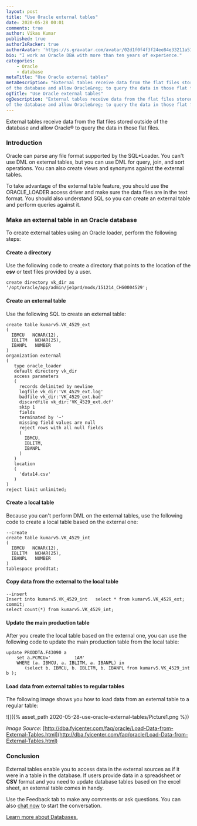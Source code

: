 ```yaml
---
layout: post
title: "Use Oracle external tables"
date: 2020-05-28 00:01
comments: true
author: Vikas Kumar
published: true
authorIsRacker: true
authorAvatar: 'https://s.gravatar.com/avatar/02d1f0f4f3f24ee84e33211a51a0b237'
bio: "I work as Oracle DBA with more than ten years of experience."
categories:
    - Oracle
    - database
metaTitle: "Use Oracle external tables"
metaDescription: "External tables receive data from the flat files stored outside
of the database and allow Oracle&reg; to query the data in those flat files."
ogTitle: "Use Oracle external tables"
ogDescription: "External tables receive data from the flat files stored outside
of the database and allow Oracle&reg; to query the data in those flat files."
---
```


External tables receive data from the flat files stored outside of the database
and allow Oracle&reg; to query the data in those flat files.

<!-- more -->

### Introduction

Oracle can parse any file format supported by the SQL\*Loader. You can't use DML
on external tables, but you can use DML for query, join, and sort operations.
You can also create views and synonyms against the external tables.

To take advantage of the external table feature, you should use the ORACLE_LOADER
access driver and make sure the data files are in the text format. You should
also understand SQL so you can create an external table and perform queries
against it.

### Make an external table in an Oracle database

To create external tables using an Oracle loader, perform the following steps:

#### Create a directory

Use the following code to create a directory that points to the location of the
**csv** or text files provided by a user.

    create directory vk_dir as '/opt/oracle/app/admin/je1prd/mods/151214_CHG0004529';

#### Create an external table

Use the following SQL to create an external table:

    create table kumarv5.VK_4529_ext
    (
      IBMCU   NCHAR(12),
      IBLITM   NCHAR(25),
      IBANPL   NUMBER
    )
    organization external
    (
       type oracle_loader
       default directory vk_dir
       access parameters
       (
         records delimited by newline
         logfile vk_dir:'VK_4529_ext.log'
         badfile vk_dir:'VK_4529_ext.bad'
         discardfile vk_dir:'VK_4529_ext.dcf'
         skip 1
         fields
         terminated by '~'
         missing field values are null
         reject rows with all null fields
         (
           IBMCU,
           IBLITM,
           IBANPL
         )
       )
       location
       (
         'data14.csv'
       )
    )
    reject limit unlimited;

#### Create a local table

Because you can't perform DML on the external tables, use the following code to
create a local table based on the external one:

    --create
    create table kumarv5.VK_4529_int
    (
      IBMCU   NCHAR(12),
      IBLITM   NCHAR(25),
      IBANPL   NUMBER
    )
    tablespace proddtat;

#### Copy data from the external to the local table

    --insert
    Insert into kumarv5.VK_4529_int   select * from kumarv5.VK_4529_ext;
    commit;
    select count(*) from kumarv5.VK_4529_int;

#### Update the main production table

After you create the local table based on the external one, you can use the
following code to update the main production table from the local table:

    update PRODDTA.F43090 a
        set a.PCMCU='         1AM'
        WHERE (a. IBMCU, a. IBLITM, a. IBANPL) in
           (select b. IBMCU, b. IBLITM, b. IBANPL from kumarv5.VK_4529_int b );

#### Load data from external tables to regular tables

The following image shows you how to load data from an external table to a
regular table:

![]({% asset_path 2020-05-28-use-oracle-external-tables/Picture1.png %})

*Image Source*: [http://dba.fyicenter.com/faq/oracle/Load-Data-from-External-Tables.html](http://dba.fyicenter.com/faq/oracle/Load-Data-from-External-Tables.html)

### Conclusion

External tables enable you to access data in the external sources as if it were
in a table in the database. If users provide data in a spreadsheet or **CSV**
format and you need to update database tables based on the excel sheet, an
external table comes in handy.


Use the Feedback tab to make any comments or ask questions. You can also
[chat now](https://www.rackspace.com/#chat) to start the conversation.

<a class="cta red" id="cta" href="https://www.rackspace.com/dba-services">Learn more about Databases.</a>
